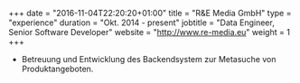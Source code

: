 +++
date = "2016-11-04T22:20:20+01:00"
title = "R&E Media GmbH"
type = "experience"
duration = "Okt. 2014 - present"
jobtitle = "Data Engineer, Senior Software Developer"
website = "http://www.re-media.eu"
weight = 1
+++
* Betreuung und Entwicklung des Backendsystem zur Metasuche von Produktangeboten.
